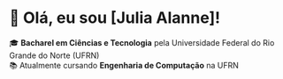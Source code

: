# 👋 Olá, eu sou [Julia Alanne]!

🎓 **Bacharel em Ciências e Tecnologia** pela Universidade Federal do Rio Grande do Norte (UFRN)  
📚 Atualmente cursando **Engenharia de Computação** na UFRN 
